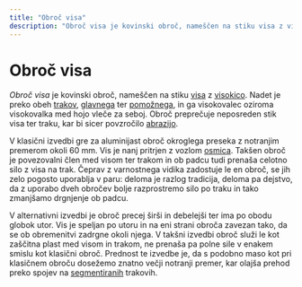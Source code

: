 ```yaml
---
title: "Obroč visa"
description: "Obroč visa je kovinski obroč, nameščen na stiku visa z visokico. Preprečuje neposreden stik visa ter traku, ki bi sicer povzročil abrazijo."
---
```


# Obroč visa

_Obroč visa_ je kovinski obroč, nameščen na stiku [visa](vis) z [visokico](visokica). Nadet je preko obeh [trakov](trakov), [glavnega](glavni-trak) ter [pomožnega](pomozni-trak), in ga visokovalec oziroma visokovalka med hojo vleče za seboj. Obroč preprečuje neposreden stik visa ter traku, kar bi sicer povzročilo [abrazijo](abrazija).

V klasični izvedbi gre za aluminijast obroč okroglega preseka z notranjim premerom okoli 60 mm. Vis je nanj pritrjen z vozlom [osmica](osmica). Takšen obroč je povezovalni člen med visom ter trakom in ob padcu tudi prenaša celotno silo z visa na trak. Čeprav z varnostnega vidika zadostuje le en obroč, se jih zelo pogosto uporablja v paru: deloma je razlog tradicija, deloma pa dejstvo, da z uporabo dveh obročev bolje razprostremo silo po traku in tako zmanjšamo drgnjenje ob padcu.

V alternativni izvedbi je obroč precej širši in debelejši ter ima po obodu globok utor. Vis je speljan po utoru in na eni strani obroča zavezan tako, da se ob obremenitvi zadrgne okoli njega. V takšni izvedbi obroč služi le kot zaščitna plast med visom in trakom, ne prenaša pa polne sile v enakem smislu kot klasični obroč. Prednost te izvedbe je, da s podobno maso kot pri klasičnem obroču dosežemo znatno večji notranji premer, kar olajša prehod preko spojev na [segmentiranih](segmentiranje) trakovih.
